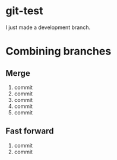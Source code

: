 # git-test

I just made a development branch.

# Combining branches

## Merge

1. commit
2. commit
3. commit
4. commit
5. commit

## Fast forward

1. commit
2. commit
